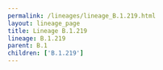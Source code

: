 ```yaml
---
permalink: /lineages/lineage_B.1.219.html
layout: lineage_page
title: Lineage B.1.219
lineage: B.1.219
parent: B.1
children: ['B.1.219']
---
```

